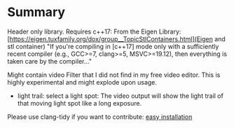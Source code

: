 # Summary
Header only library. Requires c++17:
From the Eigen Library: [https://eigen.tuxfamily.org/dox/group__TopicStlContainers.html](Eigen and stl container)
"If you're compiling in [c++17] mode only with a sufficiently recent compiler (e.g., GCC>=7, clang>=5, MSVC>=19.12), then everything is taken care by the compiler..."

Might contain video Filter that I did not find in my free video editor. This is highly experimental and might explode upon usage.
 - light trail: select a light spot: The video output will show the light trail of that moving light spot like a long exposure.


Please use clang-tidy if you want to contribute: [easy installation](https://github.com/Jakobimatrix/initRepro)

